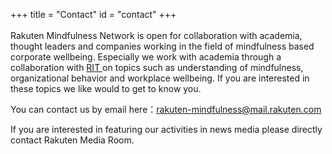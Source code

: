 +++
title = "Contact"
id = "contact"
+++
<br />
<br />
Rakuten Mindfulness Network is open for collaboration with academia, thought leaders and companies working in the field of mindfulness based corporate wellbeing. Especially we work with academia through a collaboration with <a href="https://rit.rakuten.co.jp/"> RIT </a> on topics such as understanding of mindfulness, organizational behavior and workplace wellbeing. If you are interested in these topics we like would to get to know you.

You can contact us by email here：<a href="mailto:rakuten-mindfulness@mail.rakuten.com">rakuten-mindfulness@mail.rakuten.com</a>

If you are interested in featuring our activities in news media please directly contact Rakuten Media Room.
